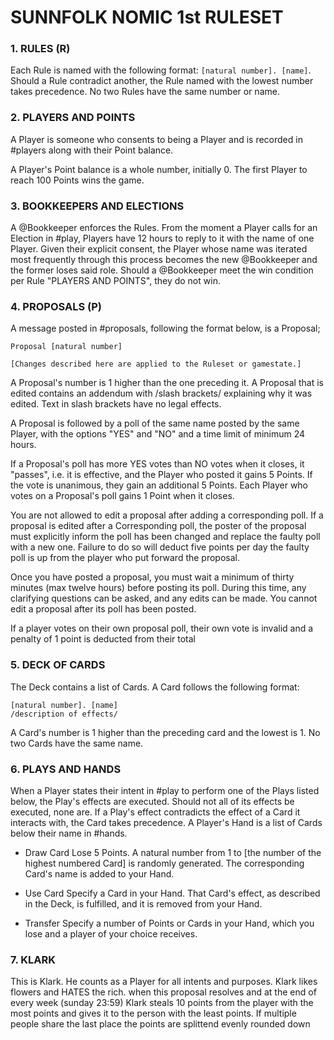 # SUNNFOLK NOMIC 1st RULESET 


### 1. RULES (R)

Each Rule is named with the following format: `[natural number]. [name]`. 
Should a Rule contradict another, the Rule named with the lowest number takes precedence. 
No two Rules have the same number or name. 


### 2. PLAYERS AND POINTS

A Player is someone who consents to being a Player and is recorded in #players along with their Point balance. 

A Player's Point balance is a whole number, initially 0. 
The first Player to reach 100 Points wins the game. 


### 3. BOOKKEEPERS AND ELECTIONS 

A @Bookkeeper enforces the Rules. 
From the moment a Player calls for an Election in #play, Players have 12 hours to reply to it with the name of one Player. 
Given their explicit consent, the Player whose name was iterated most frequently through this process becomes the new @Bookkeeper and the former loses said role. 
Should a @Bookkeeper meet the win condition per Rule "PLAYERS AND POINTS", they do not win. 


### 4. PROPOSALS (P)

A message posted in #proposals, following the format below, is a Proposal; 
``` 
Proposal [natural number]

[Changes described here are applied to the Ruleset or gamestate.]
``` 
A Proposal's number is 1 higher than the one preceding it. 
A Proposal that is edited contains an addendum with /slash brackets/ explaining why it was edited. 
Text in slash brackets have no legal effects.

A Proposal is followed by a poll of the same name posted by the same Player, with the options "YES" and "NO" and a time limit of minimum 24 hours. 

If a Proposal's poll has more YES votes than NO votes when it closes, it "passes", i.e. it is effective, and the Player who posted it gains 5 Points. 
If the vote is unanimous, they gain an additional 5 Points. Each Player who votes on a Proposal's poll gains 1 Point when it closes. 

You are not allowed to edit a proposal after adding a corresponding poll. If a proposal is edited after a Corresponding poll, the poster of the proposal must explicitly inform the poll has been changed and replace the faulty poll with a new one.
Failure to do so will deduct five points per day the faulty poll is up from the player who put forward the proposal. 

Once you have posted a proposal, you must wait a minimum of thirty minutes (max twelve hours) before posting its poll. During this time, any clarifying questions can be asked, and any edits can be made. 
You cannot edit a proposal after its poll has been posted.

If a player votes on their own proposal poll, their own vote is invalid and a penalty of 1 point is deducted from their total


### 5. DECK OF CARDS 

The Deck contains a list of Cards. 
A Card follows the following format: 
```
[natural number]. [name]
/description of effects/
```
 
A Card's number is 1 higher than the preceding card and the lowest is 1. 
No two Cards have the same name. 


### 6. PLAYS AND HANDS

When a Player states their intent in #play to perform one of the Plays listed below, the Play's effects are executed. 
Should not all of its effects be executed, none are. 
If a Play's effect contradicts the effect of a Card it interacts with, the Card takes precedence. 
A Player's Hand is a list of Cards below their name in #hands. 

- Draw Card
Lose 5 Points. 
A natural number from 1 to [the number of the highest numbered Card] is randomly generated. 
The corresponding Card's name is added to your Hand. 

- Use Card
Specify a Card in your Hand. 
That Card's effect, as described in the Deck, is fulfilled, and it is removed from your Hand. 

- Transfer
Specify a number of Points or Cards in your Hand, which you lose and a player of your choice receives.


### 7. KLARK 

This is Klark. 
He counts as a Player for all intents and purposes. 
Klark likes flowers and HATES the rich. 
when this proposal resolves and at the end of every week (sunday 23:59) Klark steals 10 points from the player with the most points and gives it to the person with the least points. 
If multiple people share the last place the points are splittend evenly rounded down

